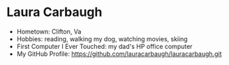 # Laura Carbaugh

- Hometown: Clifton, Va
- Hobbies: reading, walking my dog, watching movies, skiing
- First Computer I Ever Touched: my dad's HP office computer
- My GitHub Profile: <https://github.com/lauracarbaugh/lauracarbaugh.git>

